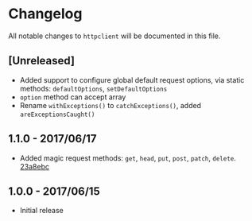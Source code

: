 # Changelog

All notable changes to `httpclient` will be documented in this file.

## [Unreleased]

- Added support to configure global default request options, via static methods: `defaultOptions`, `setDefaultOptions`
- `option` method can accept array
- Rename `withExceptions()` to `catchExceptions()`, added `areExceptionsCaught()`

## 1.1.0 - 2017/06/17

- Added magic request methods: `get`, `head`, `put`, `post`, `patch`, `delete`. [23a8ebc](https://github.com/ElfSundae/httpclient/commit/23a8ebc3eae9dc10d4590764c6ef629327f86780)

## 1.0.0 - 2017/06/15

- Initial release
